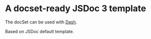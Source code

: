 # A docset-ready JSDoc 3 template

The docSet can be used with [Dash](http://kapeli.com/dash).

Based on JSDoc default template.